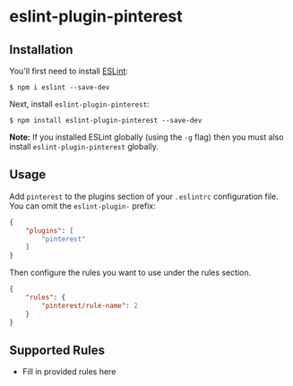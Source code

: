 # eslint-plugin-pinterest



## Installation

You'll first need to install [ESLint](http://eslint.org):

```
$ npm i eslint --save-dev
```

Next, install `eslint-plugin-pinterest`:

```
$ npm install eslint-plugin-pinterest --save-dev
```

**Note:** If you installed ESLint globally (using the `-g` flag) then you must also install `eslint-plugin-pinterest` globally.

## Usage

Add `pinterest` to the plugins section of your `.eslintrc` configuration file. You can omit the `eslint-plugin-` prefix:

```json
{
    "plugins": [
        "pinterest"
    ]
}
```


Then configure the rules you want to use under the rules section.

```json
{
    "rules": {
        "pinterest/rule-name": 2
    }
}
```

## Supported Rules

* Fill in provided rules here
